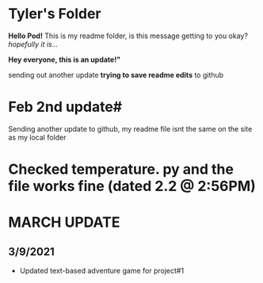 # Tyler's Folder
**Hello Pod!**
This is my readme folder, is this message getting to you okay?
*hopefully it is...*



**Hey everyone, this is an update!"**

sending out another update **trying to save readme edits** to github

# Feb 2nd update#
Sending another update to github, my readme file isnt the same on the site as my local folder

# Checked temperature. py and the file works fine (dated 2.2 @ 2:56PM)

# MARCH UPDATE
## 3/9/2021
 - Updated text-based adventure game for project#1

